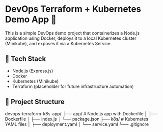 # DevOps Terraform + Kubernetes Demo App 🚀

This is a simple DevOps demo project that containerizes a Node.js application using Docker, deploys it to a local Kubernetes cluster (Minikube), and exposes it via a Kubernetes Service.

## 🔧 Tech Stack

- Node.js (Express.js)
- Docker
- Kubernetes (Minikube)
- Terraform (placeholder for future infrastructure automation)

## 📁 Project Structure
devops-terraform-k8s-app/
├── app/                  # Node.js app with Dockerfile
│   ├── Dockerfile
│   ├── index.js
│   └── package.json
├── k8s/                  # Kubernetes YAML files
│   ├── deployment.yaml
│   └── service.yaml
└── .gitignore
